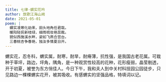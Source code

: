 ```yaml
---
title: 七律·蝟实花吟
author: 放歌江海山阙
date: 2021-05-01
poem: |
  蝟实凌寒化劫来，田头地角任君栽。
  暖阳轻抚新枝绿，细雨梳妆艳蕊裁。
  貌似西施溪水畔，姿如飞燕合宫台。
  三春桃杏争春艳，独汝多情夏日开。
---
```


蝟实花，忍冬科，蝟实属，耐寒，耐旱，耐瘠薄，抗性强，是我国古老花属。可栽种于草坪，路边，坪角，隅角，是一种观赏性较高的花种，花形瘦弱，晶莹剔透，开于初夏，被誉为东方俏佳人。今日下午，我和夫人到中关村科技园公园徒步，只见路边一棵棵蝟实花开，被其吸收。有感蝟实的坚强品格，特填词以记。
